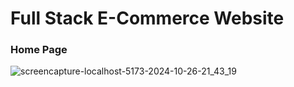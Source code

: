 # Full Stack E-Commerce Website
### Home Page
![screencapture-localhost-5173-2024-10-26-21_43_19](https://github.com/user-attachments/assets/f5a04249-2781-47d8-aa0c-e1637ba8827d)
